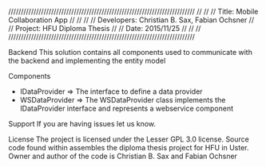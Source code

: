 //////////////////////////////////////////////////////////////////////////
//																		//
// Title: Mobile Collaboration App										//
//																		//
// Developers: Christian B. Sax, Fabian Ochsner							//
// Project: HFU Diploma Thesis											//
// Date: 2015/11/25														//
//																		//
//////////////////////////////////////////////////////////////////////////

Backend
This solution contains all components used to communicate with the backend and implementing the entity model

Components
- IDataProvider => The interface to define a data provider
- WSDataProvider => The WSDataProvider class implements the IDataProvider interface and represents a webservice component

Support
If you are having issues let us know.

License
The project is licensed under the Lesser GPL 3.0 license.
Source code found within assembles the diploma thesis project for HFU in Uster. Owner and author of the code is Christian B. Sax and Fabian Ochsner
